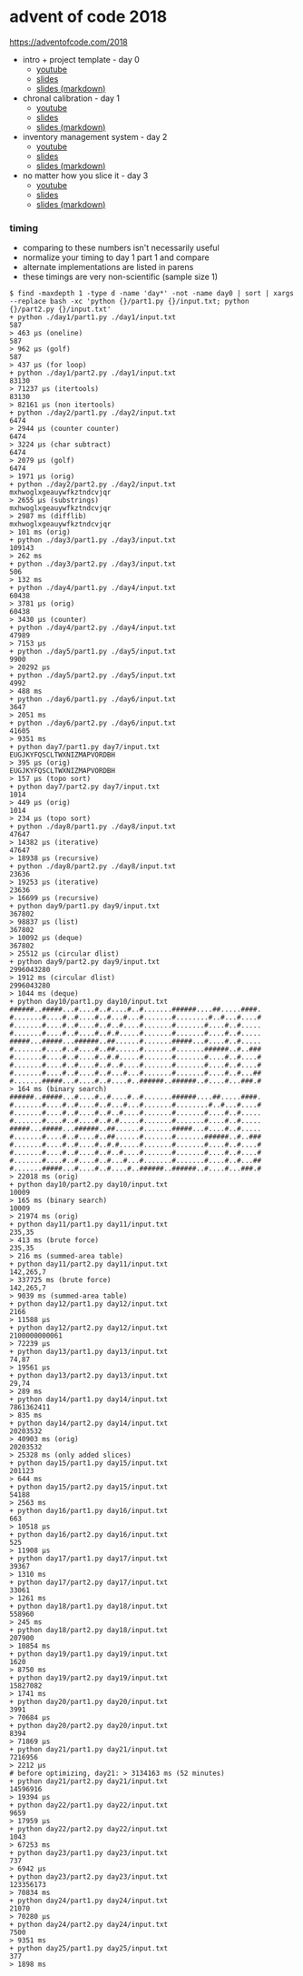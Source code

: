 advent of code 2018
===================

https://adventofcode.com/2018

- intro + project template - day 0
    - [youtube](https://www.youtube.com/watch?v=rpCsg3iVGhA)
    - [slides](https://anthonywritescode.github.io/aoc2018/day0/)
    - [slides (markdown)](https://github.com/anthonywritescode/aoc2018/blob/master/day0/slides.md)
- chronal calibration - day 1
    - [youtube](https://www.youtube.com/watch?v=TwaEIBXCWFE)
    - [slides](https://anthonywritescode.github.io/aoc2018/day1/)
    - [slides (markdown)](https://github.com/anthonywritescode/aoc2018/blob/master/day1/slides.md)
- inventory management system - day 2
    - [youtube](https://www.youtube.com/watch?v=ZU_bRzoBwbA)
    - [slides](https://anthonywritescode.github.io/aoc2018/day2/)
    - [slides (markdown)](https://github.com/anthonywritescode/aoc2018/blob/master/day2/slides.md)
- no matter how you slice it - day 3
    - [youtube](https://www.youtube.com/watch?v=r89Bfu7Ccs8)
    - [slides](https://anthonywritescode.github.io/aoc2018/day3/)
    - [slides (markdown)](https://github.com/anthonywritescode/aoc2018/blob/master/day3/slides.md)


### timing

- comparing to these numbers isn't necessarily useful
- normalize your timing to day 1 part 1 and compare
- alternate implementations are listed in parens
- these timings are very non-scientific (sample size 1)

```console
$ find -maxdepth 1 -type d -name 'day*' -not -name day0 | sort | xargs --replace bash -xc 'python {}/part1.py {}/input.txt; python {}/part2.py {}/input.txt'
+ python ./day1/part1.py ./day1/input.txt
587
> 463 μs (oneline)
587
> 962 μs (golf)
587
> 437 μs (for loop)
+ python ./day1/part2.py ./day1/input.txt
83130
> 71237 μs (itertools)
83130
> 82161 μs (non itertools)
+ python ./day2/part1.py ./day2/input.txt
6474
> 2944 μs (counter counter)
6474
> 3224 μs (char subtract)
6474
> 2079 μs (golf)
6474
> 1971 μs (orig)
+ python ./day2/part2.py ./day2/input.txt
mxhwoglxgeauywfkztndcvjqr
> 2655 μs (substrings)
mxhwoglxgeauywfkztndcvjqr
> 2987 ms (difflib)
mxhwoglxgeauywfkztndcvjqr
> 101 ms (orig)
+ python ./day3/part1.py ./day3/input.txt
109143
> 262 ms
+ python ./day3/part2.py ./day3/input.txt
506
> 132 ms
+ python ./day4/part1.py ./day4/input.txt
60438
> 3781 μs (orig)
60438
> 3430 μs (counter)
+ python ./day4/part2.py ./day4/input.txt
47989
> 7153 μs
+ python ./day5/part1.py ./day5/input.txt
9900
> 20292 μs
+ python ./day5/part2.py ./day5/input.txt
4992
> 488 ms
+ python ./day6/part1.py ./day6/input.txt
3647
> 2051 ms
+ python ./day6/part2.py ./day6/input.txt
41605
> 9351 ms
+ python day7/part1.py day7/input.txt
EUGJKYFQSCLTWXNIZMAPVORDBH
> 395 μs (orig)
EUGJKYFQSCLTWXNIZMAPVORDBH
> 157 μs (topo sort)
+ python day7/part2.py day7/input.txt
1014
> 449 μs (orig)
1014
> 234 μs (topo sort)
+ python ./day8/part1.py ./day8/input.txt
47647
> 14382 μs (iterative)
47647
> 18938 μs (recursive)
+ python ./day8/part2.py ./day8/input.txt
23636
> 19253 μs (iterative)
23636
> 16699 μs (recursive)
+ python day9/part1.py day9/input.txt
367802
> 98837 μs (list)
367802
> 10092 μs (deque)
367802
> 25512 μs (circular dlist)
+ python day9/part2.py day9/input.txt
2996043280
> 1912 ms (circular dlist)
2996043280
> 1044 ms (deque)
+ python day10/part1.py day10/input.txt
######..#####...#....#..#....#..#.......######....##.....####.
#.......#....#..#....#..#...#...#.......#........#..#...#....#
#.......#....#..#....#..#..#....#.......#.......#....#..#.....
#.......#....#..#....#..#.#.....#.......#.......#....#..#.....
#####...#####...######..##......#.......#####...#....#..#.....
#.......#....#..#....#..##......#.......#.......######..#..###
#.......#....#..#....#..#.#.....#.......#.......#....#..#....#
#.......#....#..#....#..#..#....#.......#.......#....#..#....#
#.......#....#..#....#..#...#...#.......#.......#....#..#...##
#.......#####...#....#..#....#..######..######..#....#...###.#
> 164 ms (binary search)
######..#####...#....#..#....#..#.......######....##.....####.
#.......#....#..#....#..#...#...#.......#........#..#...#....#
#.......#....#..#....#..#..#....#.......#.......#....#..#.....
#.......#....#..#....#..#.#.....#.......#.......#....#..#.....
#####...#####...######..##......#.......#####...#....#..#.....
#.......#....#..#....#..##......#.......#.......######..#..###
#.......#....#..#....#..#.#.....#.......#.......#....#..#....#
#.......#....#..#....#..#..#....#.......#.......#....#..#....#
#.......#....#..#....#..#...#...#.......#.......#....#..#...##
#.......#####...#....#..#....#..######..######..#....#...###.#
> 22018 ms (orig)
+ python day10/part2.py day10/input.txt
10009
> 165 ms (binary search)
10009
> 21974 ms (orig)
+ python day11/part1.py day11/input.txt
235,35
> 413 ms (brute force)
235,35
> 216 ms (summed-area table)
+ python day11/part2.py day11/input.txt
142,265,7
> 337725 ms (brute force)
142,265,7
> 9039 ms (summed-area table)
+ python day12/part1.py day12/input.txt
2166
> 11588 μs
+ python day12/part2.py day12/input.txt
2100000000061
> 72239 μs
+ python day13/part1.py day13/input.txt
74,87
> 19561 μs
+ python day13/part2.py day13/input.txt
29,74
> 289 ms
+ python day14/part1.py day14/input.txt
7861362411
> 835 ms
+ python day14/part2.py day14/input.txt
20203532
> 40903 ms (orig)
20203532
> 25328 ms (only added slices)
+ python day15/part1.py day15/input.txt
201123
> 644 ms
+ python day15/part2.py day15/input.txt
54188
> 2563 ms
+ python day16/part1.py day16/input.txt
663
> 10518 μs
+ python day16/part2.py day16/input.txt
525
> 11908 μs
+ python day17/part1.py day17/input.txt
39367
> 1310 ms
+ python day17/part2.py day17/input.txt
33061
> 1261 ms
+ python day18/part1.py day18/input.txt
558960
> 245 ms
+ python day18/part2.py day18/input.txt
207900
> 10854 ms
+ python day19/part1.py day19/input.txt
1620
> 8750 ms
+ python day19/part2.py day19/input.txt
15827082
> 1741 ms
+ python day20/part1.py day20/input.txt
3991
> 70684 μs
+ python day20/part2.py day20/input.txt
8394
> 71869 μs
+ python day21/part1.py day21/input.txt
7216956
> 2212 μs
# before optimizing, day21: > 3134163 ms (52 minutes)
+ python day21/part2.py day21/input.txt
14596916
> 19394 μs
+ python day22/part1.py day22/input.txt
9659
> 17959 μs
+ python day22/part2.py day22/input.txt
1043
> 67253 ms
+ python day23/part1.py day23/input.txt
737
> 6942 μs
+ python day23/part2.py day23/input.txt
123356173
> 70834 ms
+ python day24/part1.py day24/input.txt
21070
> 70280 μs
+ python day24/part2.py day24/input.txt
7500
> 9351 ms
+ python day25/part1.py day25/input.txt
377
> 1898 ms
```
